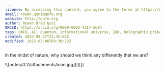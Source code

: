 ```yaml
---
license: By accessing this content, you agree to the terms at https://qnfo.org/LICENSE
email: rowan.quni@qnfo.org
website: http://qnfo.org
author: Rowan Brad Quni
ORCID: https://orcid.org/0009-0002-4317-5604
tags: QNFO, AI, quantum, informational universe, IUH, holographic principle
created: 2024-09-27T21:45:02Z
modified: 2025-03-08T09:38:23Z
---
```


in the midst of nature, why should we think any differently that we are?

![[notes/0.2/attachments/icon.jpg]]![[]]
